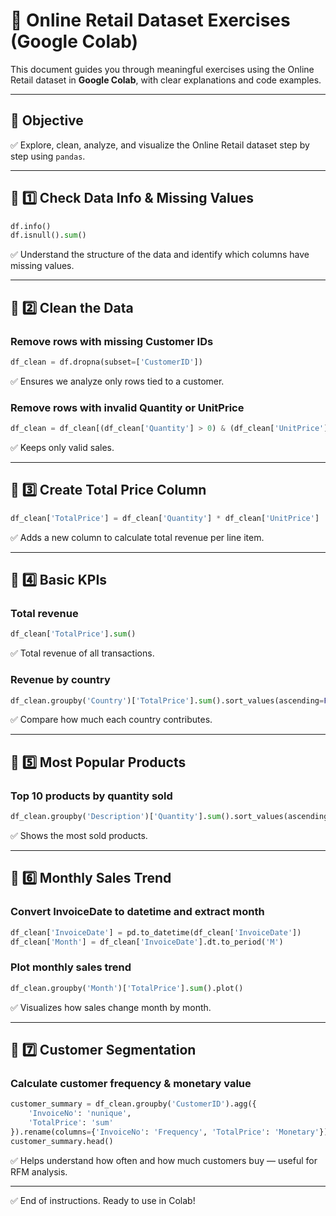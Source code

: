 # 📄 Online Retail Dataset Exercises (Google Colab)

This document guides you through meaningful exercises using the Online Retail dataset in **Google Colab**, with clear explanations and code examples.

---

## 🎯 Objective
✅ Explore, clean, analyze, and visualize the Online Retail dataset step by step using `pandas`.

---

## 🔷 1️⃣ Check Data Info & Missing Values
```python
df.info()
df.isnull().sum()
```
✅ Understand the structure of the data and identify which columns have missing values.

---

## 🔷 2️⃣ Clean the Data
### Remove rows with missing Customer IDs
```python
df_clean = df.dropna(subset=['CustomerID'])
```
✅ Ensures we analyze only rows tied to a customer.

### Remove rows with invalid Quantity or UnitPrice
```python
df_clean = df_clean[(df_clean['Quantity'] > 0) & (df_clean['UnitPrice'] > 0)]
```
✅ Keeps only valid sales.

---

## 🔷 3️⃣ Create Total Price Column
```python
df_clean['TotalPrice'] = df_clean['Quantity'] * df_clean['UnitPrice']
```
✅ Adds a new column to calculate total revenue per line item.

---

## 🔷 4️⃣ Basic KPIs
### Total revenue
```python
df_clean['TotalPrice'].sum()
```
✅ Total revenue of all transactions.

### Revenue by country
```python
df_clean.groupby('Country')['TotalPrice'].sum().sort_values(ascending=False)
```
✅ Compare how much each country contributes.

---

## 🔷 5️⃣ Most Popular Products
### Top 10 products by quantity sold
```python
df_clean.groupby('Description')['Quantity'].sum().sort_values(ascending=False).head(10)
```
✅ Shows the most sold products.

---

## 🔷 6️⃣ Monthly Sales Trend
### Convert InvoiceDate to datetime and extract month
```python
df_clean['InvoiceDate'] = pd.to_datetime(df_clean['InvoiceDate'])
df_clean['Month'] = df_clean['InvoiceDate'].dt.to_period('M')
```
### Plot monthly sales trend
```python
df_clean.groupby('Month')['TotalPrice'].sum().plot()
```
✅ Visualizes how sales change month by month.

---

## 🔷 7️⃣ Customer Segmentation
### Calculate customer frequency & monetary value
```python
customer_summary = df_clean.groupby('CustomerID').agg({
    'InvoiceNo': 'nunique',
    'TotalPrice': 'sum'
}).rename(columns={'InvoiceNo': 'Frequency', 'TotalPrice': 'Monetary'})
customer_summary.head()
```
✅ Helps understand how often and how much customers buy — useful for RFM analysis.

---

✅ End of instructions. Ready to use in Colab!
